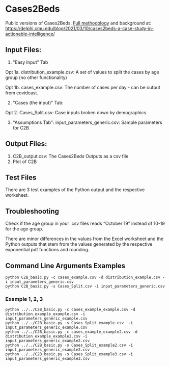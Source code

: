 # Cases2Beds

Public versions of Cases2Beds. [Full methodology](https://delphi.cmu.edu/blog/2021/03/10/cases2beds-a-case-study-in-actionable-intelligence/) and background at: https://delphi.cmu.edu/blog/2021/03/10/cases2beds-a-case-study-in-actionable-intelligence/

## Input Files:
1. "Easy Input" Tab


Opt 1a. distribution_example.csv: A set of values to split the cases by age group (no other functionality) 

Opt 1b. cases_example.csv: The number of cases per day - can be output from covidcast.

2. "Cases (the input)" Tab: 


Opt 2. Cases_Split.csv: Case inputs broken down by demographics

3. "Assumptions Tab": input_parameters_generic.csv: Sample parameters for C2B

## Output Files:
1. C2B_output.csv: The Cases2Beds Outputs as a csv file
2. Plot of C2B

## Test Files
There are 3 test examples of the Python output and the respective worksheet. 

## Troubleshooting
Check if the age group in your .csv files reads “October 19” instead of 10-19 for the age group. 

There are minor differences in the values from the Excel worksheet and the Python outputs that stem from the values generated by the respective exponential pdf functions and rounding.

## Command Line Arguments Examples
```
python C2B_basic.py -c cases_example.csv -d distribution_example.csv -i input_parameters_generic.csv  
python C2B_basic.py -s Cases_Split.csv -i input_parameters_generic.csv  
```

### Example 1, 2, 3
```
python ../../C2B_basic.py -c cases_example_example.csv -d distribution_example_example.csv -i input_parameters_generic_example.csv
python ../../C2B_basic.py -s Cases_Split_example.csv  -i input_parameters_generic_example.csv 
python ../../C2B_basic.py -c cases_example_example2.csv -d distribution_example_example2.csv -i input_parameters_generic_example2.csv
python ../../C2B_basic.py -s Cases_Split_example2.csv -i input_parameters_generic_example2.csv  
python ../../C2B_basic.py -s Cases_Split_example3.csv -i input_parameters_generic_example3.csv
```
